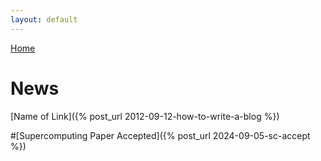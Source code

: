 ```yaml
---
layout: default
---
```


[Home](./)

# News

[Name of Link]({% post_url 2012-09-12-how-to-write-a-blog %})

#[Supercomputing Paper Accepted]({% post_url 2024-09-05-sc-accept %})

